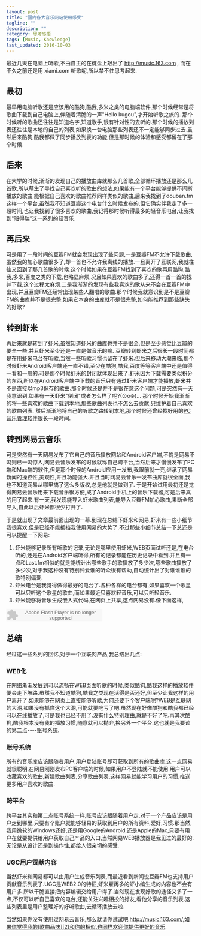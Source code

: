 ```yaml
---
layout: post
title: "国内各大音乐网站使用感受"
tagline: ""
description: ""
category: 思考感悟
tags: [Music, Knowledge]
last_updated: 2016-10-03
---
```


最近几天在电脑上听歌,不由自主的在键盘上敲出了 <http://music.163.com> , 而在不久之前还是用 xiami.com 听歌呢,所以禁不住思考起来.

## 最初
最早用电脑听歌还是应该用的酷狗,酷我,多米之类的电脑端软件,那个时候经常是将歌曲下载到自己电脑上,伴随着清脆的一声"Hello kugou",才开始听歌之旅的. 那个时候听的歌曲还往往是知道名字,知道歌手,很有针对性的去听的.那个时候的播放列表还往往是本地的自己的列表,如果换一台电脑那些列表还不一定能够同步过去.虽然后来酷狗,酷我都做了同步播放列表的功能,但是那时候的体验和感受都留在了那个时候.

## 后来
在大学的时候,渐渐的发现自己的播放曲库就那么几首歌,全部循环播放还是那么几首歌,所以萌生了寻找自己喜欢听的歌曲的想法,如果能有一个平台能够提供不间断播放的歌曲,能根据自己喜欢的歌曲推荐同样类似的歌曲,后来我找到了douban.fm这样一个平台,虽然我不知道豆瓣这个电台什么时候发布的,但它确实伴我走了多一段时间,也让我找到了很多喜欢的歌曲,我记得那时候听得最多的轻音乐电台,让我找到"班得瑞"这一系列的轻音乐.

## 再后来
可是用了一段时间的豆瓣FM就会发现出现了些问题,一是豆瓣FM不允许下载歌曲,虽然我的加心歌曲很多了,却一首也不允许我离线的播放.一旦离开了互联网,我就往往又回到了那几首歌的时候.这个时候如果在豆瓣FM找到了喜欢的歌再用酷狗,酷我,多米,百度之类的下载,也略显麻烦,况且如果喜欢的歌曲多了,还得一首一首的找并下载,这个过程太麻烦.二是我渐渐的发现有些我喜欢的歌从来不会在豆瓣FM中出现,并且豆瓣FM还经常出现某些人翻唱的歌曲.那个时候我就意识到是不是豆瓣FM的曲库并不是很完整,如果它本身的曲库就不是很完整,如何能推荐到那些缺失的好歌?

## 转到虾米
再后来就是转到了虾米,虽然知道虾米的曲库也并不是很全,但是至少感觉比豆瓣的要全一些,并且虾米至少还是一直是做音乐的嘛. 豆瓣转到虾米之后很长一段时间都是在用虾米电台在听歌,当然一些听歌习惯也留在了虾米.但后来移动大潮来临,那个时候虾米Android客户端还一直不错,至少在酷狗,酷我,百度等等客户端中还是值得一看和一用的.可是那个时候虾米的封闭就体现出来了.虾米因为下载需要类似积分的东西,所以在Android客户端中下载的音乐只有通过虾米客户端才能播放,虾米并不是直接以mp3保存的歌曲.那个时候还是并不是很在意这个问题,可是突然有一天我意识到,如果有一天虾米"倒闭"或者怎么样了呢?(⊙o⊙)…   那个时候开始我渐渐的将一些喜欢的歌曲下载到本地,那些歌曲列表也不怎么去贡献,只维护着自己喜欢的歌曲列表. 然后渐渐地将自己的听歌之路转到本地,那个时候还曾经找好用的[PC音乐管理软件][1]很长一段时间.

## 转到网易云音乐
可是突然有一天网易发布了它自己的音乐播放网站和Android客户端,不愧是网易不鸣则已一鸣惊人,网易云音乐发布的时候就称自己跨平台,当然后来才慢慢发布了PC端和Mac端的软件,但是那个时候的Android应用一发布,我眼前就一亮,继承了网易新闻的操控性,美观性,并且功能强大.并且当时网易云音乐一发布曲库就很全面,我也不知道网易从哪里搞了这么多版权,总是他就是做到了. 于是开始试用最初还是觉得网易云音乐用来下载音乐很方便,成了Android手机上的音乐下载器,可是后来真的用了起来.有一天,我发现能导入虾米歌曲列表,能导入豆瓣FM加心歌曲,果断全部导入,自此以后虾米都很少打开了.

于是就出现了文章最前面出现的一幕.到现在总结下虾米和网易,虾米有一些小细节我很喜欢,但是已经不能抵挡我使用网易的大势了.不过那些小细节总结一下总还是可以提醒一下网易:

1. 虾米能够记录所有听歌的记录,无论是哪里使用虾米,WEB页面试听还是,在电台听的,还是在Android客户端听得,所有的记录都能在历史记录中看到.并且有一点和Last.fm相似的就是能统计出哪些歌手的歌播放了多少次,哪些歌曲播放了多少次,对于我这种没有特别钟爱谁的听众很有帮助,自动统计出了对谁谁谁的歌特别偏爱.
2. 虾米电台是我觉得做得最好的电台了.各种各样的电台都有,如果喜欢一个歌星可以只听这个歌星的歌曲,而如果最近只喜欢轻音乐,可以只听轻音乐.
3. 虾米能够将音乐生成嵌入式代码,在网页上共享,这点网易没有.像下面这样,

<embed src="http://www.xiami.com/widget/0_1769530670/singlePlayer.swf" type="application/x-shockwave-flash" width="257" height="33" wmode="transparent"></embed>

## 总结
经过这一些系列的回忆,对于一个互联网产品,我总结出几点:

### WEB化
在网络渐渐发展到可以流畅在WEB页面听歌的时候,类似酷狗,酷我这样的播放软件便会走下坡路.虽然我不知道酷狗,酷我之类现在活得是否还好,但至少让我这样的用户离开了.如果能够在网页上直接能够听歌,为何还要下个客户端呢?WEB是互联网的大潮.如果没有抓住这个大潮,可能就要吃亏了吧.虽然现在好像酷狗和酷我都已经可以在线播放了,可是我也已经不用了.没有什么特别理由,就是不好了吧.再其次酷狗,酷我根本没有我的播放习惯,随意就可以抛弃,换另外一个平台.这也就是我要谈的第二点----账号系统.

### 账号系统
所有的音乐库应该跟随者用户,用户登陆账号即可获取到所有的歌曲库.这一点网易就很聪明,在网易刚刚发布PC客户端的时候,如果用户不登陆就不能使用.用户可以收藏喜欢的歌曲,新建歌曲列表,分享歌曲列表,这样网易就能学习用户的习惯,推送更多用户喜欢的歌曲.

### 跨平台
跨平台其实和第二点账号系统一样,账号应该跟随着用户走,对于一个产品应该是用户走到哪里,只要有个账户就能够轻易的获取到用户的所有资料,爱好,习惯.那当然,我用微软的Windows还好,还是用Google的Android,还是Apple的Mac,只要有用户在就要提供给用户获取自己产品的入口,当然网易WEB播放器是我见过的最好的.无论是从设计还是到操作性,都给人很亲切的感受.

### UGC用户贡献内容
当然虾米和网易都可以由用户生成音乐列表,而最近看到新闻说豆瓣FM也支持用户贡献音乐列表了.UGC是WEB2.0的特征,虾米雇再多的虾小编生成的内容也不会有用户多.所以干脆直接把内容编辑交给用户得了.当然现在发现好歌的途径又多了一点,不仅可以听自己喜欢的电台,还能关注兴趣相投的好友,看他分享的音乐列表.这些列表里是用户整理好的好听歌曲,去循环播放去啦.

当然如果你没有使用过网易云音乐,那么就请你试试吧:http://music.163.com/,如果你觉得我的[歌曲品味][2]和你的相似,也同样欢迎你提供更好的音乐.


[1]: http://www.einverne.tk/2013/02/music-manager-pc.html
[2]: http://music.163.com/#/user/home?id=228935
